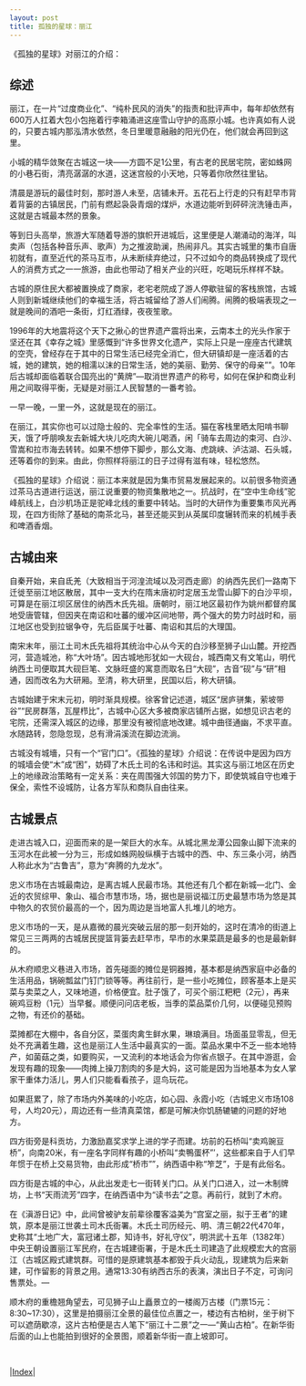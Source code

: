 ```yaml
---
layout: post
title: 孤独的星球：丽江
---
```


《孤独的星球》对丽江的介绍：

## 综述

丽江，在⼀⽚“过度商业化”、“纯朴民风的消失”的指责和批评声中，每年却依然有600万⼈扛着⼤包⼩包拖着⾏李箱涌进这座雪⼭守护的⾼原⼩城。也许真如有⼈说的，只要古城内那泓清⽔依然，冬⽇⾥暖意融融的阳光仍在，他们就会再回到这⾥。

⼩城的精华敛聚在古城这⼀块——⽅圆不⾜1公⾥，有古⽼的民居宅院，密如蛛⽹的⼩巷⽯街，清亮潺潺的⽔道，这迷宫般的⼩天地，只等着你欣然往⾥钻。

清晨是游玩的最佳时刻，那时游⼈未⾄，店铺未开。五花⽯上⾏⾛的只有赶早市背着背篓的古镇居民，门前有燃起袅袅青烟的煤炉，⽔道边能听到砰砰浣洗锤击声，这就是古城最本然的景象。

等到⽇头⾼举，旅游⼤军随着导游的旗帜开进城后，这⾥便是⼈潮涌动的海洋，叫卖声（包括各种⾳乐声、歌声）为之推波助澜，热闹⾮凡。其实古城⾥的集市⾃唐初就有，直⾄近代的茶马互市，从未断续弃绝过，只不过如今的商品转换成了现代⼈的消费⽅式之⼀⼀旅游，由此也带动了相关产业的兴旺，吃喝玩乐样样不缺。

古城的原住民⼤都被置换成了商家，⽼宅⽼院成了游⼈停歇驻留的客栈旅馆，古城⼈则到新城继续他们的幸福⽣活，将古城留给了游⼈们闹腾。闹腾的极端表现之⼀就是晚间的酒吧⼀条街，灯红酒绿，夜夜笙歌。

1996年的⼤地震将这个天下之揪⼼的世界遗产震将出来，云南本⼟的光头作家于坚还在其《幸存之城》⾥感慨到“许多世界⽂化遗产，实际上只是⼀座座古代建筑的空壳，曾经存在于其中的⽇常⽣活已经完全消亡，但⼤研镇却是⼀座活着的古城，她的建筑，她的相濡以沫的⽇常⽣活，她的美丽、勤劳、保守的母亲””。10年后古城却⾯临着联合国亮出的“黄牌”—取消世界遗产的称号，如何在保护和商业利⽤之间取得平衡，⽆疑是对丽江⼈民智慧的⼀番考验。

⼀早⼀晚，⼀⾥⼀外，这就是现在的丽江。

在丽江，其实你也可以过隐⼠般的、完全率性的⽣活。猫在客栈⾥晒太阳啃书聊天，饿了呼朋唤友去新城⼤块⼉吃⾁⼤碗⼉喝酒，闲「骑车去周边的束河、⽩沙、雪嵩和拉市海去转转。如果不想停下脚步，那么⽂海、虎跳峡、泸沽湖、⽯头城，还等着你的到来。由此，你照样将丽江的⽇⼦过得有滋有味，轻松悠然。

《孤独的星球》介绍说：丽江本来就是因为集市贸易发展起来的。以前很多物资通过茶马古道进⾏运送，丽江说重要的物资集散地之⼀。抗战时，在“空中⽣命线”驼峰航线上，⽩沙机场正是驼峰北线的重要中转站。当时的⼤研作为重要集市风光再现，在四⽅街除了基础的南茶北马，甚⾄还能买到从英属印度辗转⽽来的机械⼿表和啤酒⾹烟。

## 古城由来

⾃秦开始，来⾃氐羌（⼤致相当于河湟流域以及河西⾛廊）的纳西先民们⼀路南下迁徙⾄丽江地区散居，其中⼀⽀⼤约在隋末唐初时定居⽟龙雪⼭脚下的⽩沙平坝，可算是在丽江坝区居住的纳西⽊⽒先祖。唐朝时，丽江地区最初作为姚州都督府属地受唐管辖，但因夹在南诏和吐蕃的缓冲区间地带，两个强⼤的势⼒时战时和，丽江地区也受到拉锯争夺，先后⾂属于吐蕃、南诏和其后的⼤理国。

南宋末年，丽江⼟司⽊⽒先祖将其统治中⼼从今天的⽩沙移⾄狮⼦⼭⼭麓。开挖西河，营造城池，称“⼤叶场”。因古城地形犹如⼀⼤砚台，城西南又有⽂笔⼭，明代纳西⼟司便取其⼤砚巨笔、⽂脉旺盛的寓意⽽取名⽇“⼤砚”，古⾳“砚”与“研”相通，因⽽改名为⼤研厢。⾄清，称⼤研⾥，民国以后，称⼤研镇。

古城始建于宋末元初，明时渐具规模。徐客曾记述道，城区“居庐骈集，萦坡带⾕”“民房群落，⽡屋栉⽐”，古城中⼼区⼤多被商家店铺所占据，如想见识古⽼的宅院，还需深⼊城区的边缘，那⾥没有被彻底地改建。城中曲径通幽，不求平直。⽔随路转，忽隐忽现，总有滑涓溪流在脚边流淌。

古城没有城墻，只有一个“官门口”。《孤独的星球》介绍说：在传说中是因为四⽅的城墙会使“⽊”成“困”，妨碍了⽊⽒⼟司的名讳和时运。其实这与丽江地区在历史上的地缘政治策略有⼀定关系：夹在周围强⼤邻国的势⼒下，即使筑城⾃守也难于保全，索性不设城防，让各⽅军队和商队⾃由往来。

## 古城景点

⾛进古城入口，迎⾯⽽来的是⼀架巨⼤的⽔车。从城北⿊龙潭公园象⼭脚下流来的⽟河⽔在此被⼀分为三，形成如蛛⽹般纵横于古城中的西、中、东三条⼩河，纳西⼈称此⽔为“古鲁吉”，意为“奔腾的九龙⽔”。

忠义市场在古城最南边，是离古城⼈民最市场。其他还有⼏个都在新城—北门、⾦近的农贸综甲、象⼭、福合市慧市场，场，据也是丽说福江历史最慧市场为悠是其中物久的农贸价最⾼的⼀个，因为周边是当地富⼈扎堆⼉的地⽅。

忠义市场的⼀天，是从嘉微的晨光突破云层的那⼀刻开始的，这时在清冷的街道上常见三三两两的古城居民提篮背篓去赶早市，早市的⽔果菜蔬是最多的也是最新鲜的。

从⽊府顺忠义巷进⼊市场，⾸先碰⾯的摊位是铜器摊，基本都是纳西家庭中必备的⽣活⽤品，锅碗瓢盆门钉门锁等等。再往前⾏，是⼀些⼩吃摊位，顾客基本上是买菜与卖菜之⼈，⼜味地道，价格便宜。肚⼦饿了，可买个丽江粑粑（2元），再来碗鸡⾖粉（1元）当早餐。顺便问问店⽼板，当季的菜品菜价⼏何，以便碰见预购之物，有还价的基础。

菜摊都在⼤棚中，各⾃分区，菜蛋⾁禽⽣鲜⽔果，琳琅满⽬。场⾯虽显零乱，但⽆处不充满着⽣趣，这也是丽江⼈⽣活中最真实的⼀⾯。菜品⽔果中不乏⼀些本地特产，如菌菇之类，如要购买，⼀⼜流利的本地话会为你省点银⼦。在其中游逛，会发现有趣的现象——⾁摊上操⼑割⾁的多是⼤妈，这可能是因为当地基本为⼥⼈掌家⼲重体⼒活⼉，男⼈们只能看看孩⼦，逗鸟玩花。

如果逛累了，除了市场内外美味的⼩吃店，如⼼园、永霞⼩吃（古城忠义市场108号，⼈均20元），周边还有⼀些清真菜馆，都是可解决你饥肠辘辘的问题的好地⽅。

四⽅街旁是科贡坊，⼒激励嘉奖求学上进的学⼦⽽建。坊前的⽯桥叫“卖鸡豌⾖桥”，向南20⽶，有⼀座名字同样有趣的⼩桥叫“卖鴨蛋杯”’，这些都来⾃于⼈们早年惯于在桥上交易货物，由此形成“桥市””，纳西语中称“笮芝”，于是有此俗名。

四⽅街是古城的中⼼，从此出发⾛七⼀街转关门口。从关门口进⼊，过⼀⽊制牌坊，上书“天⾬流芳”四字，在纳西语中为“读书去”之意。再前⾏，就到了⽊府。

在《滇游⽇记》中，此间曾被驴友前辈徐覆客溢美为“宫室之丽，拟于王者”的建筑，原本是丽江世袭⼟司⽊⽒衙署。⽊⽒⼟司历经元、明、清三朝22代470年，史称其“⼟地⼴⼤，富冠诸⼟郡，知诗书，好礼守仪”，明洪武⼗五年（1382年）中央王朝设置丽江军民府，在古城建衙署，于是⽊⽒⼟司建造了此规模宏⼤的宫丽江（古城区殿式建筑群。可惜的是原建筑基本都毁于兵⽕动乱，现建筑为后来新建，可作留影的背景之⽤。通常13:30有纳西古乐的表演，演出⽇⼦不定，可询问售票处。—

顺⽊府的重檐翘⾓望去，可见狮⼦⼭上矗景⽴的⼀楼阁万古楼（门票15元：8:30~17:30），这⾥是拍摄丽江全景的最佳位点置之⼀，楼边有古柏树，坐于树下可以遮荫歇凉，这⽚古柏便是古⼈笔下“丽江⼗⼆景”之⼀—“黄⼭古柏”。在新华街后⾯的⼭上也能拍到很好的全景图，顺着新华街⼀直上坡即可。

<br/>

|[Index](./)|